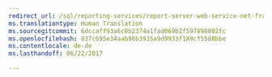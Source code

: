 ```yaml
---
redirect_url: /sql/reporting-services/report-server-web-service-net-framework-exception-handling/best-practices/best-practices-for-reporting-services-exception-handling
ms.translationtype: Human Translation
ms.sourcegitcommit: 6dccaff93a6c8b2374a1fad069b2f597898802fc
ms.openlocfilehash: 837c695e34aab98b3935a9d9933f189cf5588bbe
ms.contentlocale: de-de
ms.lasthandoff: 06/22/2017

---
```


